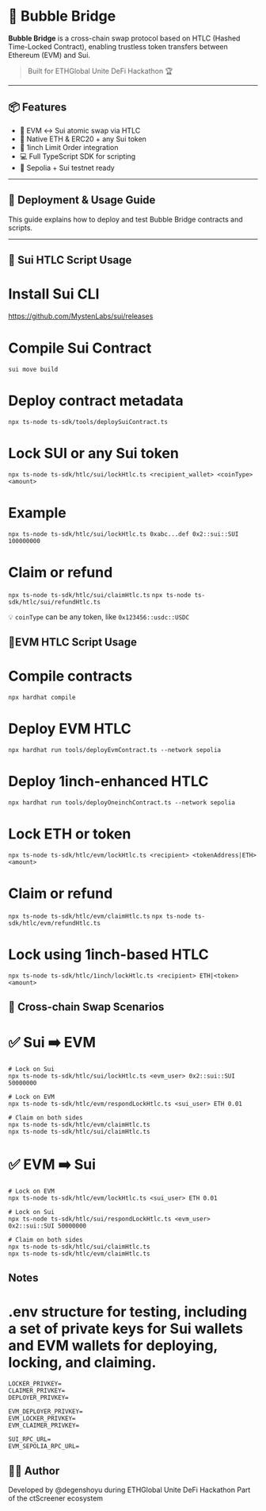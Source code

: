 # 🫧 Bubble Bridge

**Bubble Bridge** is a cross-chain swap protocol based on HTLC (Hashed Time-Locked Contract), enabling trustless token transfers between Ethereum (EVM) and Sui.

> Built for ETHGlobal Unite DeFi Hackathon 🏆

---

## 📦 Features

- 🔁 EVM ↔ Sui atomic swap via HTLC
- 🔐 Native ETH & ERC20 + any Sui token
- 🔗 1inch Limit Order integration
- 💻 Full TypeScript SDK for scripting
- 🧪 Sepolia + Sui testnet ready

---

## 🧪 Deployment & Usage Guide

This guide explains how to deploy and test Bubble Bridge contracts and scripts.

---

## 🔷 Sui HTLC Script Usage
# Install Sui CLI
https://github.com/MystenLabs/sui/releases

# Compile Sui Contract
`sui move build`

# Deploy contract metadata
`npx ts-node ts-sdk/tools/deploySuiContract.ts`

# Lock SUI or any Sui token
`npx ts-node ts-sdk/htlc/sui/lockHtlc.ts <recipient_wallet> <coinType> <amount>`

# Example
`npx ts-node ts-sdk/htlc/sui/lockHtlc.ts 0xabc...def 0x2::sui::SUI 100000000`

# Claim or refund
`npx ts-node ts-sdk/htlc/sui/claimHtlc.ts`
`npx ts-node ts-sdk/htlc/sui/refundHtlc.ts`

💡 `coinType` can be any token, like `0x123456::usdc::USDC`

## 🔶EVM HTLC Script Usage
# Compile contracts
`npx hardhat compile`

# Deploy EVM HTLC
`npx hardhat run tools/deployEvmContract.ts --network sepolia`

# Deploy 1inch-enhanced HTLC
`npx hardhat run tools/deployOneinchContract.ts --network sepolia`

# Lock ETH or token
`npx ts-node ts-sdk/htlc/evm/lockHtlc.ts <recipient> <tokenAddress|ETH> <amount>`

# Claim or refund
`npx ts-node ts-sdk/htlc/evm/claimHtlc.ts`
`npx ts-node ts-sdk/htlc/evm/refundHtlc.ts`

# Lock using 1inch-based HTLC
`npx ts-node ts-sdk/htlc/1inch/lockHtlc.ts <recipient> ETH|<token> <amount>`

## 🔁 Cross-chain Swap Scenarios
# ✅ Sui ➡️ EVM
```
# Lock on Sui
npx ts-node ts-sdk/htlc/sui/lockHtlc.ts <evm_user> 0x2::sui::SUI 50000000

# Lock on EVM
npx ts-node ts-sdk/htlc/evm/respondLockHtlc.ts <sui_user> ETH 0.01

# Claim on both sides
npx ts-node ts-sdk/htlc/evm/claimHtlc.ts
npx ts-node ts-sdk/htlc/sui/claimHtlc.ts
```
# ✅ EVM ➡️ Sui
```
# Lock on EVM
npx ts-node ts-sdk/htlc/evm/lockHtlc.ts <sui_user> ETH 0.01

# Lock on Sui
npx ts-node ts-sdk/htlc/sui/respondLockHtlc.ts <evm_user> 0x2::sui::SUI 50000000

# Claim on both sides
npx ts-node ts-sdk/htlc/sui/claimHtlc.ts
npx ts-node ts-sdk/htlc/evm/claimHtlc.ts
```

## Notes
# .env structure for testing, including a set of private keys for Sui wallets and EVM wallets for deploying, locking, and claiming.
```
LOCKER_PRIVKEY=
CLAIMER_PRIVKEY=
DEPLOYER_PRIVKEY=

EVM_DEPLOYER_PRIVKEY=
EVM_LOCKER_PRIVKEY=
EVM_CLAIMER_PRIVKEY=

SUI_RPC_URL=
EVM_SEPOLIA_RPC_URL=
```

## 🧑‍💻 Author
Developed by @degenshoyu during ETHGlobal Unite DeFi Hackathon
Part of the ctScreener ecosystem
